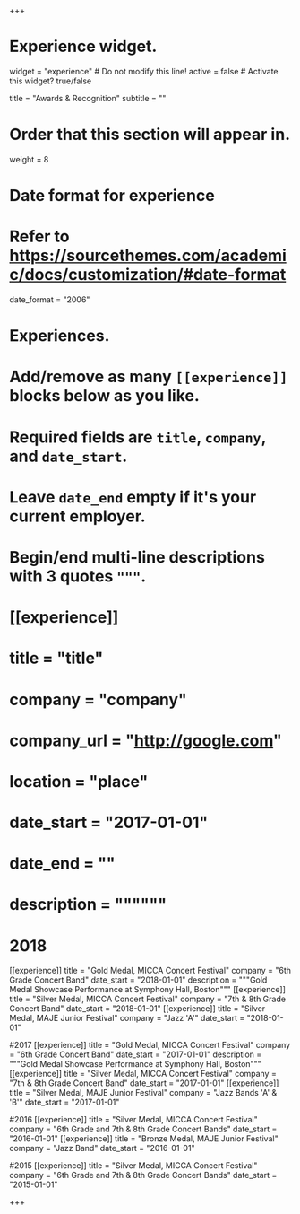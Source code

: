 +++
# Experience widget.
widget = "experience"  # Do not modify this line!
active = false  # Activate this widget? true/false

title = "Awards & Recognition"
subtitle = ""

# Order that this section will appear in.
weight = 8

# Date format for experience
#   Refer to https://sourcethemes.com/academic/docs/customization/#date-format
date_format = "2006"

# Experiences.
#   Add/remove as many `[[experience]]` blocks below as you like.
#   Required fields are `title`, `company`, and `date_start`.
#   Leave `date_end` empty if it's your current employer.
#   Begin/end multi-line descriptions with 3 quotes `"""`.

#   [[experience]]
#   title = "title"
#   company = "company"
#   company_url = "http://google.com"
#   location = "place"
#   date_start = "2017-01-01"
#   date_end = ""
#   description = """"""

# 2018
[[experience]]
  title = "Gold Medal, MICCA Concert Festival"
  company = "6th Grade Concert Band"
  date_start = "2018-01-01"
  description = """Gold Medal Showcase Performance at Symphony Hall, Boston"""
[[experience]]
  title = "Silver Medal, MICCA Concert Festival"
  company = "7th & 8th Grade Concert Band"
  date_start = "2018-01-01"
[[experience]]
  title = "Silver Medal, MAJE Junior Festival"
  company = "Jazz 'A'"
  date_start = "2018-01-01"

#2017
[[experience]]
  title = "Gold Medal, MICCA Concert Festival"
  company = "6th Grade Concert Band"
  date_start = "2017-01-01"
  description = """Gold Medal Showcase Performance at Symphony Hall, Boston"""
[[experience]]
  title = "Silver Medal, MICCA Concert Festival"
  company = "7th & 8th Grade Concert Band"
  date_start = "2017-01-01"
[[experience]]
  title = "Silver Medal, MAJE Junior Festival"
  company = "Jazz Bands 'A' & 'B'"
  date_start = "2017-01-01"


#2016
[[experience]]
  title = "Silver Medal, MICCA Concert Festival"
  company = "6th Grade and 7th & 8th Grade Concert Bands"
  date_start = "2016-01-01"
[[experience]]
  title = "Bronze Medal, MAJE Junior Festival"
  company = "Jazz Band"
  date_start = "2016-01-01"


#2015
[[experience]]
  title = "Silver Medal, MICCA Concert Festival"
  company = "6th Grade and 7th & 8th Grade Concert Bands"
  date_start = "2015-01-01"


+++
